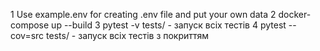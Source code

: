 1 Use example.env for creating .env file and put your own data
2 docker-compose up --build
3 pytest -v tests/ - запуск всіх тестів
4 pytest --cov=src tests/ - запуск всіх тестів з покриттям
